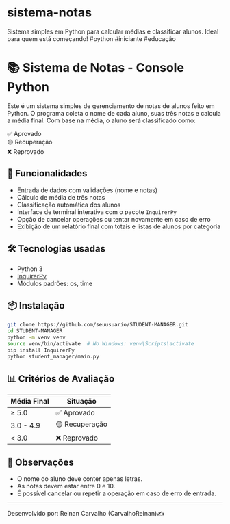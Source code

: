 # sistema-notas
Sistema simples em Python para calcular médias e classificar alunos. Ideal para quem está começando! #python #iniciante #educaçâo

# 📚 Sistema de Notas - Console Python

Este é um sistema simples de gerenciamento de notas de alunos feito em Python. O programa coleta o nome de cada aluno, suas três notas e calcula a média final. Com base na média, o aluno será classificado como:

✅ Aprovado  
🟡 Recuperação  
❌ Reprovado

## 🚀 Funcionalidades

- Entrada de dados com validações (nome e notas)
- Cálculo de média de três notas
- Classificação automática dos alunos
- Interface de terminal interativa com o pacote `InquirerPy`
- Opção de cancelar operações ou tentar novamente em caso de erro
- Exibição de um relatório final com totais e listas de alunos por categoria

## 🛠️ Tecnologias usadas

- Python 3
- [InquirerPy](https://github.com/kazhala/InquirerPy)
- Módulos padrões: os, time

## 📦 Instalação

```bash
git clone https://github.com/seuusuario/STUDENT-MANAGER.git
cd STUDENT-MANAGER
python -m venv venv
source venv/bin/activate  # No Windows: venv\Scripts\activate
pip install InquirerPy
python student_manager/main.py
```

## 📊 Critérios de Avaliação

| Média Final | Situação       |
|-------------|----------------|
| ≥ 5.0       | ✅ Aprovado     |
| 3.0 - 4.9   | 🟡 Recuperação  |
| < 3.0       | ❌ Reprovado    |

## 📌 Observações

- O nome do aluno deve conter apenas letras.
- As notas devem estar entre 0 e 10.
- É possível cancelar ou repetir a operação em caso de erro de entrada.

---


Desenvolvido por: Reinan Carvalho (CarvalhoReinan)✍️
